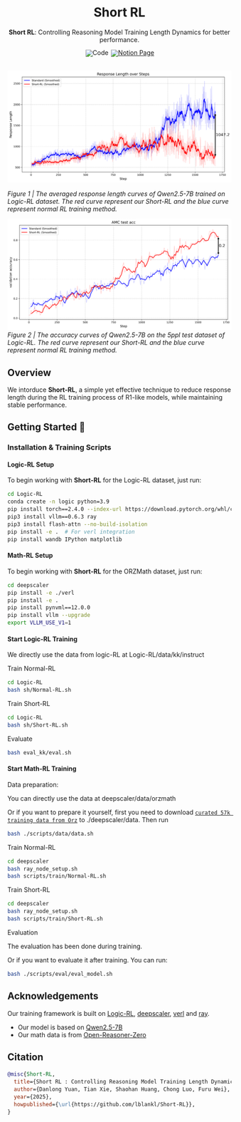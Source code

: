 <div align="center">

# Short RL

**Short RL**: Controlling Reasoning Model Training Length Dynamics for better performance.

<div>

</div>
</div>

<div align="center" style="line-height: 1;">
    <a href="https://github.com/lblankl/Short-RL" style="margin: 2px;"><img alt="Code" src="https://img.shields.io/badge/Short%20RL-000000?style=for-the-badge&logo=github&logoColor=000&logoColor=white" style="display: inline-block; vertical-align: middle;"/></a>
  
  <a href="https://www.notion.so/Short-RL-Controlling-Reasoning-Model-Training-Length-Dynamics-with-better-performance-1b298c6782a281059383edd683ab16c0" target="_blank">
  <img alt="Notion Page"
    src="https://img.shields.io/badge/Notion-%23000000.svg?style=for-the-badge&logo=notion&logoColor=white"/></a>

</div>

<div>
<br>

</div>

![](figure/kk_length.png)

*Figure 1 | The averaged response length curves of Qwen2.5-7B trained on Logic-RL dataset. The red curve represent our Short-RL and the blue curve represent normal RL training method.*

![](figure/kk-eval.png)
*Figure 2 | The accuracy curves of Qwen2.5-7B on the 5ppl test dataset of Logic-RL. The red curve represent our Short-RL and the blue curve represent normal RL training method.*

## Overview
We intorduce **Short-RL**, a simple yet effective technique to reduce response length during the RL training process of R1-like models, while maintaining stable performance.

## Getting Started 🚀

### Installation & Training Scripts

#### Logic-RL Setup

To begin working with **Short-RL** for the Logic-RL dataset, just run:

```bash
cd Logic-RL
conda create -n logic python=3.9
pip install torch==2.4.0 --index-url https://download.pytorch.org/whl/cu121
pip3 install vllm==0.6.3 ray
pip3 install flash-attn --no-build-isolation
pip install -e .  # For verl integration
pip install wandb IPython matplotlib
```
#### Math-RL Setup

To begin working with **Short-RL** for the ORZMath dataset, just run:

```bash
cd deepscaler
pip install -e ./verl
pip install -e .
pip install pynvml==12.0.0
pip install vllm --upgrade
export VLLM_USE_V1=1
```
#### Start Logic-RL Training

We directly use the data from logic-RL at Logic-RL/data/kk/instruct

Train Normal-RL

```bash
cd Logic-RL
bash sh/Normal-RL.sh
```
Train Short-RL

```bash
cd Logic-RL
bash sh/Short-RL.sh
```

Evaluate

```bash
bash eval_kk/eval.sh
```

#### Start Math-RL Training

Data preparation: 

You can directly use the data at deepscaler/data/orzmath

Or if you want to prepare it yourself, first you need to download [`curated 57k training data from Orz`](https://github.com/Open-Reasoner-Zero/Open-Reasoner-Zero/tree/main/data) to ./deepscaler/data.
Then run
```bash 
bash ./scripts/data/data.sh
```

Train Normal-RL

```bash
cd deepscaler
bash ray_node_setup.sh
bash scripts/train/Normal-RL.sh
```

Train Short-RL
```bash
cd deepscaler
bash ray_node_setup.sh
bash scripts/train/Short-RL.sh
```

Evaluation

The evaluation has been done during training.

Or if you want to evaluate it after training. You can run:

```bash
bash ./scripts/eval/eval_model.sh
```

## Acknowledgements

Our training framework is built on [Logic-RL](https://github.com/Unakar/Logic-RL), [deepscaler](https://github.com/agentica-project/deepscaler), [verl](https://github.com/volcengine/verl) and [ray](https://github.com/ray-project/ray).
- Our model is based on [Qwen2.5-7B](https://huggingface.co/Qwen/Qwen2.5-7B)
- Our math data is from [Open-Reasoner-Zero](https://github.com/Open-Reasoner-Zero/Open-Reasoner-Zero)


## Citation

```bibtex
@misc{Short-RL,
  title={Short RL : Controlling Reasoning Model Training Length Dynamics with better performance},
  author={Danlong Yuan, Tian Xie, Shaohan Huang, Chong Luo, Furu Wei},
  year={2025},
  howpublished={\url{https://github.com/lblankl/Short-RL}},
}
```